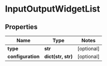 # InputOutputWidgetList

## Properties
Name | Type | Notes
------------ | ------------- | -------------
**type** | **str** | [optional] 
**configuration** | **dict(str, str)** | [optional] 


